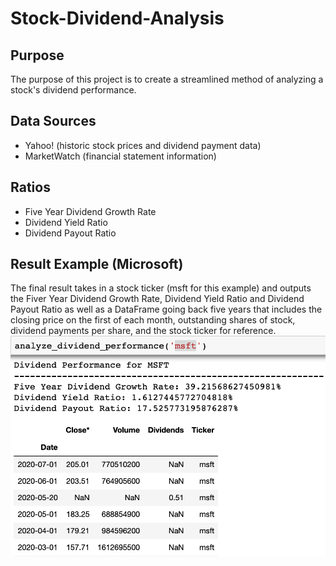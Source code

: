 # Stock-Dividend-Analysis
## Purpose
The purpose of this project is to create a streamlined method of analyzing a stock's dividend performance. 
## Data Sources
- Yahoo! (historic stock prices and dividend payment data)
- MarketWatch (financial statement information)
## Ratios 
- Five Year Dividend Growth Rate
- Dividend Yield Ratio
- Dividend Payout Ratio
## Result Example (Microsoft)
The final result takes in a stock ticker (msft for this example) and outputs the Fiver Year Dividend Growth Rate, Dividend Yield Ratio and Dividend Payout Ratio as well as a DataFrame going back five years that includes the closing price on the first of each month, outstanding shares of stock, dividend payments per share, and the stock ticker for reference. <br>
![Screenshot](dividend_analysis_result.png)
